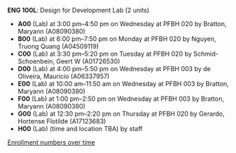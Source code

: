 **ENG 100L**: Design for Development Lab (2 units)

- **A00** (Lab) at 3:00 pm–4:50 pm on Wednesday at PFBH 020 by Bratton, Maryann (A08090380)
- **B00** (Lab) at 6:00 pm–7:50 pm on Monday at PFBH 020 by Nguyen, Truong Quang (A04509119)
- **C00** (Lab) at 3:30 pm–5:20 pm on Tuesday at PFBH 020 by Schmid-Schoenbein, Geert W (A01726530)
- **D00** (Lab) at 4:00 pm–5:50 pm on Wednesday at PFBH 003 by de Oliveira, Mauricio (A06337957)
- **E00** (Lab) at 10:00 am–11:50 am on Wednesday at PFBH 003 by Bratton, Maryann (A08090380)
- **F00** (Lab) at 1:00 pm–2:50 pm on Wednesday at PFBH 003 by Bratton, Maryann (A08090380)
- **G00** (Lab) at 12:30 pm–2:20 pm on Thursday at PFBH 020 by Gerardo, Hortense Flotilde (A17123683)
- **H00** (Lab) (time and location TBA) by staff

[Enrollment numbers over time](./ENG100L.tsv)
